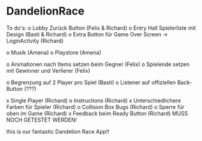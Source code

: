 # DandelionRace

To do's:
o Lobby Zurück Button (Felix & Richard)
o Entry Hall Spielerliste mit Design (Basti & Richard)
o Extra Button für Game Over Screen -> LoginActivity (Richard)

o Musik (Amena)
o Playstore (Amena)

o Animationen nach Items setzen beim Gegner (Felix)
o Spielende setzen mit Gewinner und Verlierer (Felix)

o Begrenzung auf 2 Player pro Spiel (Basti)
o Listener auf offiziellen Back-Button (???)

x Single Player (Richard)
o Instructions (Richard)
x Unterschiedlichere Farben für Spieler (Richard)
o Collision Box Bugs (Richard)
o Sperre für oben im Game (Richard)
x Feedback beim Ready Button (Richard) MUSS NOCH GETESTET WERDEN!

this is our fantastic Dandelion Race App!!
